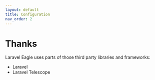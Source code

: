 ```yaml
---
layout: default
title: Configuration
nav_order: 2
---
```


# Thanks

Laravel Eagle uses parts of those third party libraries and frameworks:
* Laravel
* Laravel Telescope
